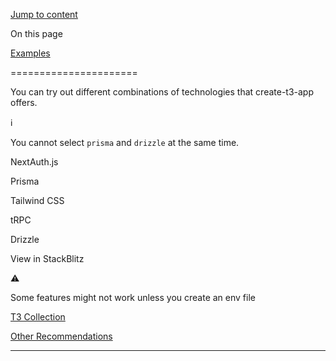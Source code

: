 [Jump to content](#content)

On this page

[Examples](#overview)

======================

You can try out different combinations of technologies that create-t3-app offers.

ℹ️

You cannot select `prisma` and `drizzle` at the same time.

 NextAuth.js

 Prisma

 Tailwind CSS

 tRPC

 Drizzle

View in StackBlitz

⚠️

Some features might not work unless you create an env file

[T3 Collection](/en/t3-collection)

[Other Recommendations](/en/other-recs)

* * *